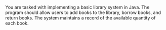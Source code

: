 You are tasked with implementing a basic library system in Java. The program should allow users to add books to the library, borrow books, and return books. The system maintains a record of the available quantity of each book.
